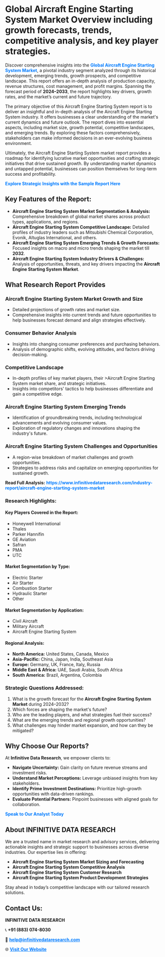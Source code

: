 <h1>Global Aircraft Engine Starting System Market Overview including growth forecasts, trends, competitive analysis, and key player strategies.</h1>
<p>
Discover comprehensive insights into the 
<a href="https://www.infinitivedataresearch.com/industry-report/aircraft-engine-starting-system-market" rel="dofollow" style="color: #007BFF; text-decoration: none;"><strong>Global Aircraft Engine Starting System Market</strong></a>, a pivotal industry segment analyzed through its historical development, emerging trends, growth prospects, and competitive landscape. This report offers an in-depth analysis of production capacity, revenue structures, cost management, and profit margins. Spanning the forecast period of <strong>2024–2033</strong>, the report highlights key drivers, growth rates, and the market’s current and future trajectory.
</p>
<p>
The primary objective of this Aircraft Engine Starting System report is to deliver an insightful and in-depth analysis of the Aircraft Engine Starting System industry. It offers businesses a clear understanding of the market's current dynamics and future outlook. The report dives into essential aspects, including market size, growth potential, competitive landscapes, and emerging trends. By exploring these factors comprehensively, stakeholders can make informed decisions in an ever-evolving business environment.
</p>
<p>
Ultimately, the Aircraft Engine Starting System market report provides a roadmap for identifying lucrative market opportunities and crafting strategic initiatives that drive sustained growth. By understanding market dynamics and untapped potential, businesses can position themselves for long-term success and profitability.
</p>
<p>
<a href="https://www.infinitivedataresearch.com/request-sample/reportId=104111" style="color: #007BFF; text-decoration: none;"><strong>Explore Strategic Insights with the Sample Report Here</strong></a>
</p>

<h2>Key Features of the Report:</h2>
<ul>
<li><strong>Aircraft Engine Starting System Market Segmentation & Analysis:</strong> Comprehensive breakdown of global market shares across product types, applications, and regions.</li>
<li><strong>Aircraft Engine Starting System Competitive Landscape:</strong> Detailed profiles of industry leaders such as Mitsubishi Chemical Corporation, Evonik, Altuglas International, and others.</li>
<li><strong>Aircraft Engine Starting System Emerging Trends & Growth Forecasts:</strong> Focused insights on macro and micro trends shaping the market till <strong>2032</strong>.</li>
<li><strong>Aircraft Engine Starting System Industry Drivers & Challenges:</strong> Analysis of opportunities, threats, and key drivers impacting the <strong>Aircraft Engine Starting System Market</strong>.</li>
</ul>

<h2>What Research Report Provides</h2>
<h3>Aircraft Engine Starting System Market Growth and Size</h3>
<ul>
<li>Detailed projections of growth rates and market size.</li>
<li>Comprehensive insights into current trends and future opportunities to help businesses forecast demand and align strategies effectively.</li>
</ul>

<h3>Consumer Behavior Analysis</h3>
<ul>
<li>Insights into changing consumer preferences and purchasing behaviors.</li>
<li>Analysis of demographic shifts, evolving attitudes, and factors driving decision-making.</li>
</ul>

<h3>Competitive Landscape</h3>
<ul>
<li>In-depth profiles of key market players, their >Aircraft Engine Starting System market share, and strategic initiatives.</li>
<li>Insights into competitors' tactics to help businesses differentiate and gain a competitive edge.</li>
</ul>

<h3>Aircraft Engine Starting System Emerging Trends</h3>
<ul>
<li>Identification of groundbreaking trends, including technological advancements and evolving consumer values.</li>
<li>Exploration of regulatory changes and innovations shaping the industry's future.</li>
</ul>

<h3>Aircraft Engine Starting System Challenges and Opportunities</h3>
<ul>
<li>A region-wise breakdown of market challenges and growth opportunities.</li>
<li>Strategies to address risks and capitalize on emerging opportunities for sustained growth.</li>
</ul>
<p><strong>Read Full Analysis:</strong> <a href="https://www.infinitivedataresearch.com/industry-report/aircraft-engine-starting-system-market" rel="dofollow" style="color: #007BFF; text-decoration: none;"><strong>https://www.infinitivedataresearch.com/industry-report/aircraft-engine-starting-system-market</strong></a></p>
<h3>Research Highlights:</h3>
<h4>Key Players Covered in the Report:</h4>
<ul><li>Honeywell International</li><li>Thales</li><li>Parker Hannifin</li><li>GE Aviation</li><li>Safran</li><li>PMA</li><li>UTC</li></ul>
<h4>Market Segmentation by Type:</h4>
<ul><li>Electric Starter</li><li>Air Starter</li><li>Combustion Starter</li><li>Hydraulic Starter</li><li>Other</li></ul>
<h4>Market Segmentation by Application:</h4>
<ul><li>Civil Aircraft</li><li>Military Aircraft</li><li>Aircraft Engine Starting System</li></ul>

<h4>Regional Analysis:</h4>
<ul>
<li><strong>North America:</strong> United States, Canada, Mexico</li>
<li><strong>Asia-Pacific:</strong> China, Japan, India, Southeast Asia</li>
<li><strong>Europe:</strong> Germany, UK, France, Italy, Russia</li>
<li><strong>Middle East & Africa:</strong> UAE, Saudi Arabia, South Africa</li>
<li><strong>South America:</strong> Brazil, Argentina, Colombia</li>
</ul>

<h3>Strategic Questions Addressed:</h3>
<ol>
<li>What is the growth forecast for the <strong>Aircraft Engine Starting System Market</strong> during 2024–2032?</li>
<li>Which forces are shaping the market's future?</li>
<li>Who are the leading players, and what strategies fuel their success?</li>
<li>What are the emerging trends and regional growth opportunities?</li>
<li>What challenges may hinder market expansion, and how can they be mitigated?</li>
</ol>

<h2>Why Choose Our Reports?</h2>
<p>At <strong>Infinitive Data Research</strong>, we empower clients to:</p>
<ul>
<li><strong>Navigate Uncertainty:</strong> Gain clarity on future revenue streams and investment risks.</li>
<li><strong>Understand Market Perceptions:</strong> Leverage unbiased insights from key stakeholders.</li>
<li><strong>Identify Prime Investment Destinations:</strong> Prioritize high-growth opportunities with data-driven rankings.</li>
<li><strong>Evaluate Potential Partners:</strong> Pinpoint businesses with aligned goals for collaboration.</li>
</ul>
<p><a href="https://www.infinitivedataresearch.com/industry-report/aircraft-engine-starting-system-market" rel="dofollow" style="color: #007BFF; text-decoration: none;"><strong>Speak to Our Analyst Today</strong></a></p>

<h2>About INFINITIVE DATA RESEARCH</h2>
<p>We are a trusted name in market research and advisory services, delivering actionable insights and strategic support to businesses across diverse industries. Our expertise lies in offering:</p>
<ul>
<li><strong>Aircraft Engine Starting System Market Sizing and Forecasting</strong></li>
<li><strong>Aircraft Engine Starting System Competitive Analysis</strong></li>
<li><strong>Aircraft Engine Starting System Customer Research</strong></li>
<li><strong>Aircraft Engine Starting System Product Development Strategies</strong></li>
</ul>
<p>Stay ahead in today’s competitive landscape with our tailored research solutions.</p>

<h2>Contact Us:</h2>
<p><strong>INFINITIVE DATA RESEARCH</strong></p>
<p>📞 <strong>+91 (883) 074-8030</strong></p>
<p>📧 <strong><a href="mailto:help@infinitivedataresearch.com" style="color: #007BFF;">help@infinitivedataresearch.com</a></strong></p>
<p>🌐 <strong><a href="https://www.infinitivedataresearch.com" rel="dofollow" style="color: #007BFF;">Visit Our Website</a></strong></p>